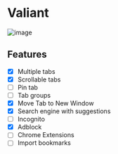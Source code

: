 # Valiant

![image](https://user-images.githubusercontent.com/15341301/121248966-3d2b5400-c8ce-11eb-98e0-e96b04d2f64d.png)

## Features

- [x] Multiple tabs
- [x] Scrollable tabs
- [ ] Pin tab
- [ ] Tab groups
- [x] Move Tab to New Window
- [x] Search engine with suggestions
- [ ] Incognito
- [x] Adblock
- [ ] Chrome Extensions
- [ ] Import bookmarks
